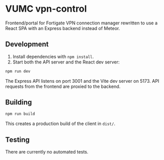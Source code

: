 # VUMC vpn-control

Frontend/portal for Fortigate VPN connection manager rewritten to use a React
SPA with an Express backend instead of Meteor.

## Development

1. Install dependencies with `npm install`.
2. Start both the API server and the React dev server:

```bash
npm run dev
```

The Express API listens on port 3001 and the Vite dev server on 5173. API
requests from the frontend are proxied to the backend.

## Building

```bash
npm run build
```

This creates a production build of the client in `dist/`.

## Testing

There are currently no automated tests.
